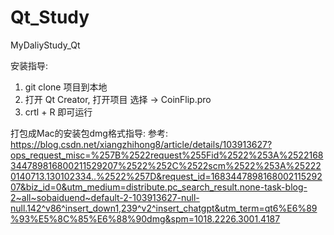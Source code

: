 # Qt_Study
MyDaliyStudy_Qt


安装指导:
1. git clone 项目到本地
2. 打开 Qt Creator, 打开项目  选择 -> CoinFlip.pro
3. crtl + R 即可运行

打包成Mac的安装包dmg格式指导:
参考: 
https://blog.csdn.net/xiangzhihong8/article/details/103913627?ops_request_misc=%257B%2522request%255Fid%2522%253A%2522168344789816800211529207%2522%252C%2522scm%2522%253A%252220140713.130102334..%2522%257D&request_id=168344789816800211529207&biz_id=0&utm_medium=distribute.pc_search_result.none-task-blog-2~all~sobaiduend~default-2-103913627-null-null.142^v86^insert_down1,239^v2^insert_chatgpt&utm_term=qt6%E6%89%93%E5%8C%85%E6%88%90dmg&spm=1018.2226.3001.4187
